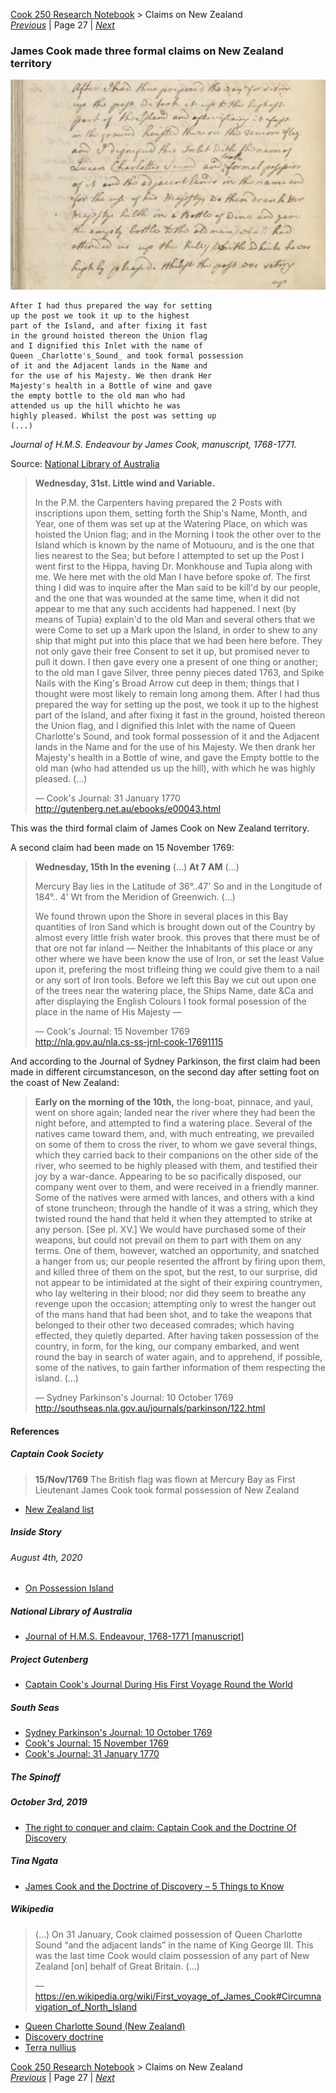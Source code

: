 [Cook 250 Research Notebook](../) > Claims on New Zealand  
*[Previous](../p26-te-rakau/)* | Page 27 | *[Next](../p28-maori-place-names/)*
### James Cook made three formal claims on New Zealand territory

![Claim on New Zealand, James Cook Journal, 31 January 1770](pictures/15x10cm-james-cook-claim-on-new-zealand.jpg)

```
After I had thus prepared the way for setting
up the post we took it up to the highest
part of the Island, and after fixing it fast
in the ground hoisted thereon the Union flag
and I dignified this Inlet with the name of
Queen _Charlotte's_Sound_ and took formal possession
of it and the Adjacent lands in the Name and
for the use of his Majesty. We then drank Her
Majesty's health in a Bottle of wine and gave
the empty bottle to the old man who had
attended us up the hill whichto he was
highly pleased. Whilst the post was setting up
(...)
```

*Journal of H.M.S. Endeavour by James Cook, manuscript, 1768-1771.*

Source: [National Library of Australia](https://nla.gov.au/nla.obj-229024441/view)


> **Wednesday, 31st. Little wind and Variable.**
>
> In the P.M. the Carpenters having prepared the 2 Posts with inscriptions
> upon them, setting forth the Ship's Name, Month, and Year, one of them
> was set up at the Watering Place, on which was hoisted the Union flag;
> and in the Morning I took the other over to the Island which is known
> by the name of Motuouru, and is the one that lies nearest to the Sea;
> but before I attempted to set up the Post I went first to the Hippa,
> having Dr. Monkhouse and Tupia along with me. We here met with the old
> Man I have before spoke of. The first thing I did was to inquire after
> the Man said to be kill'd by our people, and the one that was wounded
> at the same time, when it did not appear to me that any such accidents
> had happened. I next (by means of Tupia) explain'd to the old Man and
> several others that we were Come to set up a Mark upon the Island,
> in order to shew to any ship that might put into this place that we
> had been here before. They not only gave their free Consent to set it up,
> but promised never to pull it down. I then gave every one a present of one
> thing or another; to the old man I gave Silver, three penny pieces dated
> 1763, and Spike Nails with the King's Broad Arrow cut deep in them; things
> that I thought were most likely to remain long among them. After I had thus
> prepared the way for setting up the post, we took it up to the highest part
> of the Island, and after fixing it fast in the ground, hoisted thereon the
> Union flag, and I dignified this Inlet with the name of Queen Charlotte's
> Sound, and took formal possession of it and the Adjacent lands in the Name
> and for the use of his Majesty. We then drank her Majesty's health in a
> Bottle of wine, and gave the Empty bottle to the old man (who had attended
> us up the hill), with which he was highly pleased. (...)
>
> — Cook's Journal: 31 January 1770  
> http://gutenberg.net.au/ebooks/e00043.html

This was the third formal claim of James Cook on New Zealand territory.

A second claim had been made on 15 November 1769:

> **Wednesday, 15th In the evening** (...) **At 7 AM** (...)
> 
> Mercury Bay lies in the Latitude of 36°..47' So and in the Longitude of
> 184°.. 4' Wt from the Meridion of Greenwich. (...)
>
> We found thrown upon the Shore in several places in this Bay quantities of
> Iron Sand which is brought down out of the Country by almost every little
> frish water brook. this proves that there must be of that ore not far inland
> — Neither the Inhabitants of this place or any other where we have been know
> the use of Iron, or set the least Value upon it, prefering the most trifleing
> thing we could give them to a nail or any sort of Iron tools. Before we left
> this Bay we cut out upon one of the trees near the watering place, the Ships
> Name, date &Ca and after displaying the English Colours I took formal
> posession of the place in the name of His Majesty — 
>
> — Cook's Journal: 15 November 1769  
> http://nla.gov.au/nla.cs-ss-jrnl-cook-17691115

And according to the Journal of Sydney Parkinson, the first claim had been made
in different circumstanceson, on the second day after setting foot on the coast
of New Zealand:

> **Early on the morning of the 10th,** the long-boat, pinnace, and yaul,
> went on shore again; landed near the river where they had been the night
> before, and attempted to find a watering place. Several of the natives came
> toward them, and, with much entreating, we prevailed on some of them to
> cross the river, to whom we gave several things, which they carried back to
> their companions on the other side of the river, who seemed to be highly
> pleased with them, and testified their joy by a war-dance. Appearing to be
> so pacifically disposed, our company went over to them, and were received in
> a friendly manner. Some of the natives were armed with lances, and others
> with a kind of stone truncheon; through the handle of it was a string, which
> they twisted round the hand that held it when they attempted to strike at
> any person. [See pl. XV.] We would have purchased some of their weapons,
> but could not prevail on them to part with them on any terms. One of them,
> however, watched an opportunity, and snatched a hanger from us; our people
> resented the affront by firing upon them, and killed three of them on the
> spot, but the rest, to our surprise, did not appear to be intimidated at the
> sight of their expiring countrymen, who lay weltering in their blood; nor
> did they seem to breathe any revenge upon the occasion; attempting only to
> wrest the hanger out of the mans hand that had been shot, and to take the
> weapons that belonged to their other two deceased comrades; which having
> effected, they quietly departed. After having taken possession of the
> country, in form, for the king, our company embarked, and went round the bay
> in search of water again, and to apprehend, if possible, some of the natives,
> to gain farther information of them respecting the island. (...)
>
> — Sydney Parkinson's Journal: 10 October 1769  
> http://southseas.nla.gov.au/journals/parkinson/122.html


#### References

##### Captain Cook Society

> **15/Nov/1769**
> The British flag was flown at Mercury Bay
> as First Lieutenant James Cook took formal possession of New Zealand

* [New Zealand list](https://www.captaincooksociety.com/home/detail/new-zealand-list)

##### Inside Story

###### August 4th, 2020

* [On Possession Island](https://insidestory.org.au/on-possession-island/)

##### National Library of Australia

* [Journal of H.M.S. Endeavour, 1768-1771 [manuscript]](https://catalogue.nla.gov.au/Record/3525402)

##### Project Gutenberg

* [Captain Cook's Journal During His First Voyage Round the World](http://www.gutenberg.org/ebooks/8106)

##### South Seas

* [Sydney Parkinson's Journal: 10 October 1769](http://southseas.nla.gov.au/journals/parkinson/122.html)
* [Cook's Journal: 15 November 1769](https://webarchive.nla.gov.au/awa/20120322134632/http://southseas.nla.gov.au/journals/cook/17691115.html)
* [Cook's Journal: 31 January 1770](http://southseas.nla.gov.au/journals/cook/17700131.html)

##### The Spinoff

##### October 3rd, 2019

* [The right to conquer and claim: Captain Cook and the Doctrine Of Discovery](https://thespinoff.co.nz/atea/03-10-2019/the-right-to-conquer-and-claim-captain-cook-and-the-doctrine-of-discovery/)

##### Tina Ngata

* [James Cook and the Doctrine of Discovery – 5 Things to Know](https://tinangata.com/2019/06/01/james-cook-and-the-doctrine-of-discovery-5-things-to-know/)

##### Wikipedia

> (...) On 31 January, Cook claimed possession of Queen Charlotte Sound
> “and the adjacent lands” in the name of King George III. This was the
> last time Cook would claim possession of any part of New Zealand [on]
> behalf of Great Britain. (...)
>
> — https://en.wikipedia.org/wiki/First_voyage_of_James_Cook#Circumnavigation_of_North_Island

* [Queen Charlotte Sound (New Zealand)](https://en.wikipedia.org/wiki/Queen_Charlotte_Sound_(New_Zealand))
* [Discovery doctrine](https://en.wikipedia.org/wiki/Discovery_doctrine)
* [Terra nullius](https://en.wikipedia.org/wiki/Terra_nullius)

[Cook 250 Research Notebook](../) > Claims on New Zealand  
*[Previous](../p26-te-rakau/)* | Page 27 | *[Next](../p28-maori-place-names/)*

